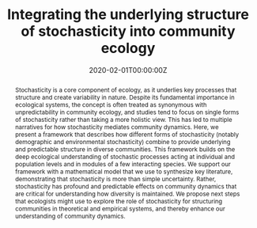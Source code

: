 ---
title: "Integrating the underlying structure of stochasticity into community ecology"
authors:
- Lauren G Shoemaker
- Lauren L Sullivan
- Ian Donohue
- Juliano S Cabral
- Ryan J Williams
- Margaret M Mayfield
- Jonathan M Chase
- Chengjin Chu
- W Stanley Harpole
- Andreas Huth
- Janneke HilleRisLambers
- Aubrie RM James
- Nathan JB Kraft
- Felix May
- Ranjan Muthukrishnan
- Sean Satterlee
- Franziska Taubert
- Xugao Wang
- Thorsten Wiegand
- admin
- Karen C Abbott
date: "2020-02-01T00:00:00Z"

# Publication type.
# Legend: 0 = Uncategorized; 1 = Conference paper; 2 = Journal article;
# 3 = Preprint / Working Paper; 4 = Report; 5 = Book; 6 = Book section;
# 7 = Thesis; 8 = Patent
publication_types: ["2"]

# Publication name and optional abbreviated publication name.
publication: "**Ecology** 101: e02922"
publication_short: ""

abstract: Stochasticity is a core component of ecology, as it underlies key processes that structure and create variability in nature. Despite its fundamental importance in ecological systems, the concept is often treated as synonymous with unpredictability in community ecology, and studies tend to focus on single forms of stochasticity rather than taking a more holistic view. This has led to multiple narratives for how stochasticity mediates community dynamics. Here, we present a framework that describes how different forms of stochasticity (notably demographic and environmental stochasticity) combine to provide underlying and predictable structure in diverse communities. This framework builds on the deep ecological understanding of stochastic processes acting at individual and population levels and in modules of a few interacting species. We support our framework with a mathematical model that we use to synthesize key literature, demonstrating that stochasticity is more than simple uncertainty. Rather, stochasticity has profound and predictable effects on community dynamics that are critical for understanding how diversity is maintained. We propose next steps that ecologists might use to explore the role of stochasticity for structuring communities in theoretical and empirical systems, and thereby enhance our understanding of community dynamics.

tags:
- Ecological Stability
- Environmental Stochasticity
featured: false

# links:
# - name: ""
#   url: ""
url_pdf: 'https://github.com/qiang-yang-ecology/papers/blob/main/Ecology%20-%202019%20-%20Shoemaker.pdf'
url_code: ''
url_dataset: ''
url_poster: ''
url_project: ''
url_slides: ''
url_source: ''
url_video: ''

---
